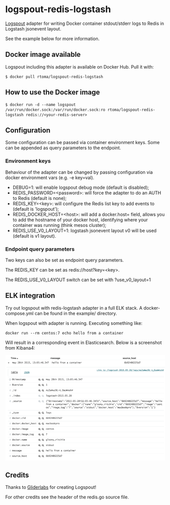 # logspout-redis-logstash
[Logspout](https://github.com/gliderlabs/logspout) adapter for writing Docker container stdout/stderr logs to Redis in Logstash jsonevent layout.

See the example below for more information.


## Docker image available

Logspout including this adapter is available on Docker Hub. Pull it with:

```
$ docker pull rtoma/logspout-redis-logstash
```

## How to use the Docker image

```
$ docker run -d --name logspout /var/run/docker.sock:/var/run/docker.sock:ro rtoma/logspout-redis-logstash redis://<your-redis-server>
```

## Configuration

Some configuration can be passed via container environment keys. Some can be appended as query parameters to the endpoint.


### Environment keys

Behaviour of the adapter can be changed by passing configuration via docker environment vars (e.g. -e key=val).

- DEBUG=1: will enable logspout debug mode (default is disabled);
- REDIS\_PASSWORD=\<password\>: will force the adapter to do an AUTH to Redis (default is none);
- REDIS\_KEY=\<key\>: will configure the Redis list key to add events to (default is 'logspout');
- REDIS\_DOCKER\_HOST=\<host\>: will add a docker.host=<host> field, allows you to add the hostname of your docker host, identifying where your container was running (think mesos cluster);
- REDIS\_USE\_V0\_LAYOUT=1: logstash jsonevent layout v0 will be used (default is v1 layout).

### Endpoint query parameters

Two keys can also be set as endpoint query parameters.

The REDIS\_KEY can be set as redis://host?key=\<key\>.

The REDIS\_USE\_V0\_LAYOUT switch can be set with ?use\_v0\_layout=1



## ELK integration

Try out logspout with redis-logstash adapter in a full ELK stack. A docker-compose.yml can be found in the example/ directory.

When logspout with adapter is running. Executing something like:

```
docker run --rm centos:7 echo hello from a container
```

Will result in a corresponding event in Elasticsearch. Below is a screenshot from Kibana4:

![](event-in-k4.png)


## Credits

Thanks to [Gliderlabs](https://github.com/gliderlabs) for creating Logspout!

For other credits see the header of the redis.go source file.